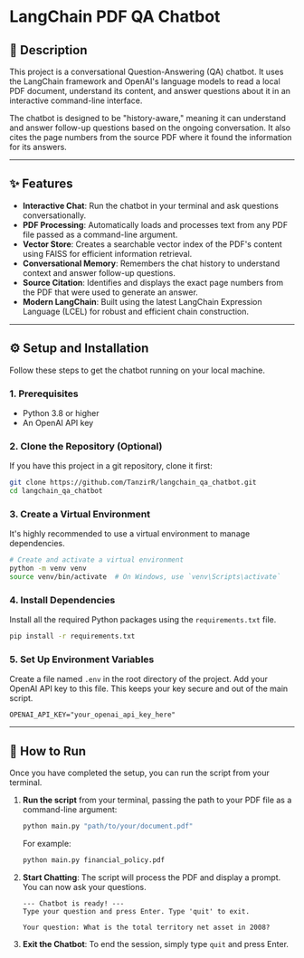 # LangChain PDF QA Chatbot

## 📝 Description

This project is a conversational Question-Answering (QA) chatbot. It uses the LangChain framework and OpenAI's language models to read a local PDF document, understand its content, and answer questions about it in an interactive command-line interface.

The chatbot is designed to be "history-aware," meaning it can understand and answer follow-up questions based on the ongoing conversation. It also cites the page numbers from the source PDF where it found the information for its answers.

---

## ✨ Features

* **Interactive Chat**: Run the chatbot in your terminal and ask questions conversationally.
* **PDF Processing**: Automatically loads and processes text from any PDF file passed as a command-line argument.
* **Vector Store**: Creates a searchable vector index of the PDF's content using FAISS for efficient information retrieval.
* **Conversational Memory**: Remembers the chat history to understand context and answer follow-up questions.
* **Source Citation**: Identifies and displays the exact page numbers from the PDF that were used to generate an answer.
* **Modern LangChain**: Built using the latest LangChain Expression Language (LCEL) for robust and efficient chain construction.

---

## ⚙️ Setup and Installation

Follow these steps to get the chatbot running on your local machine.

### 1. Prerequisites

* Python 3.8 or higher
* An OpenAI API key

### 2. Clone the Repository (Optional)

If you have this project in a git repository, clone it first:

```bash
git clone https://github.com/TanzirR/langchain_qa_chatbot.git
cd langchain_qa_chatbot
```

### 3. Create a Virtual Environment

It's highly recommended to use a virtual environment to manage dependencies.

```bash
# Create and activate a virtual environment
python -m venv venv
source venv/bin/activate  # On Windows, use `venv\Scripts\activate`
```

### 4. Install Dependencies

Install all the required Python packages using the `requirements.txt` file.

```bash
pip install -r requirements.txt
```

### 5. Set Up Environment Variables

Create a file named `.env` in the root directory of the project. Add your OpenAI API key to this file. This keeps your key secure and out of the main script.

```
OPENAI_API_KEY="your_openai_api_key_here"
```

---

## 🚀 How to Run

Once you have completed the setup, you can run the script from your terminal.

1.  **Run the script** from your terminal, passing the path to your PDF file as a command-line argument:

    ```bash
    python main.py "path/to/your/document.pdf"
    ```

    For example:

    ```bash
    python main.py financial_policy.pdf
    ```

2.  **Start Chatting**: The script will process the PDF and display a prompt. You can now ask your questions.

    ```
    --- Chatbot is ready! ---
    Type your question and press Enter. Type 'quit' to exit.

    Your question: What is the total territory net asset in 2008?
    ```

4.  **Exit the Chatbot**: To end the session, simply type `quit` and press Enter.
